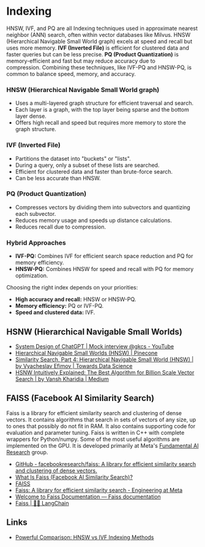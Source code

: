 # Indexing

HNSW, IVF, and PQ are all Indexing techniques used in approximate nearest neighbor (ANN) search, often within vector databases like Milvus. HNSW (Hierarchical Navigable Small World graph) excels at speed and recall but uses more memory. **IVF (Inverted File)** is efficient for clustered data and faster queries but can be less precise. **PQ (Product Quantization)** is memory-efficient and fast but may reduce accuracy due to compression. Combining these techniques, like IVF-PQ and HNSW-PQ, is common to balance speed, memory, and accuracy.

### HNSW (Hierarchical Navigable Small World graph)

- Uses a multi-layered graph structure for efficient traversal and search. 
- Each layer is a graph, with the top layer being sparse and the bottom layer dense. 
- Offers high recall and speed but requires more memory to store the graph structure. 

### IVF (Inverted File)

- Partitions the dataset into "buckets" or "lists". 
- During a query, only a subset of these lists are searched. 
- Efficient for clustered data and faster than brute-force search. 
- Can be less accurate than HNSW. 

### PQ (Product Quantization)

- Compresses vectors by dividing them into subvectors and quantizing each subvector. 
- Reduces memory usage and speeds up distance calculations. 
- Reduces recall due to compression. 

### Hybrid Approaches

- **IVF-PQ:** Combines IVF for efficient search space reduction and PQ for memory efficiency. 
- **HNSW-PQ:** Combines HNSW for speed and recall with PQ for memory optimization. 
    

Choosing the right index depends on your priorities:

- **High accuracy and recall:** HNSW or HNSW-PQ.
- **Memory efficiency:** PQ or IVF-PQ.
- **Speed and clustered data:** IVF.

## HSNW (Hierarchical Navigable Small Worlds)

- [System Design of ChatGPT | Mock interview @gkcs - YouTube](https://www.youtube.com/watch?v=H9Qdm8_JBAs)
- [Hierarchical Navigable Small Worlds (HNSW) | Pinecone](https://www.pinecone.io/learn/series/faiss/hnsw/)
- [Similarity Search, Part 4: Hierarchical Navigable Small World (HNSW) | by Vyacheslav Efimov | Towards Data Science](https://towardsdatascience.com/similarity-search-part-4-hierarchical-navigable-small-world-hnsw-2aad4fe87d37)
- [HSNW Intuitively Explained: The Best Algorithm for Billion Scale Vector Search | by Vansh Kharidia | Medium](https://medium.com/@vanshkharidia7/hsnw-intuitively-explained-the-best-algorithm-for-billion-scale-vector-search-540527e5278e)

## FAISS (Facebook AI Similarity Search)

Faiss is a library for efficient similarity search and clustering of dense vectors. It contains algorithms that search in sets of vectors of any size, up to ones that possibly do not fit in RAM. It also contains supporting code for evaluation and parameter tuning. Faiss is written in C++ with complete wrappers for Python/numpy. Some of the most useful algorithms are implemented on the GPU. It is developed primarily at Meta's [Fundamental AI Research](https://ai.facebook.com/) group.

- [GitHub - facebookresearch/faiss: A library for efficient similarity search and clustering of dense vectors.](https://github.com/facebookresearch/faiss)
- [What Is Faiss (Facebook AI Similarity Search)?](https://www.datacamp.com/blog/faiss-facebook-ai-similarity-search)
- [FAISS](https://ai.meta.com/tools/faiss/)
- [Faiss: A library for efficient similarity search - Engineering at Meta](https://engineering.fb.com/2017/03/29/data-infrastructure/faiss-a-library-for-efficient-similarity-search/)
- [Welcome to Faiss Documentation — Faiss documentation](https://faiss.ai/index.html)
- [Faiss | 🦜️🔗 LangChain](https://python.langchain.com/docs/integrations/vectorstores/faiss/)

## Links

- [Powerful Comparison: HNSW vs IVF Indexing Methods](https://myscale.com/blog/hnsw-vs-ivf-explained-powerful-comparison/)
